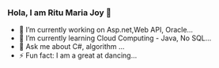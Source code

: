 ### Hola, I am Ritu Maria Joy 👋

- 🔭 I’m currently working on Asp.net,Web API, Oracle...
- 🌱 I’m currently learning Cloud Computing - Java, No SQL...
- 💬 Ask me about C#, algorithm ...
- ⚡ Fun fact: I am a great at dancing...

